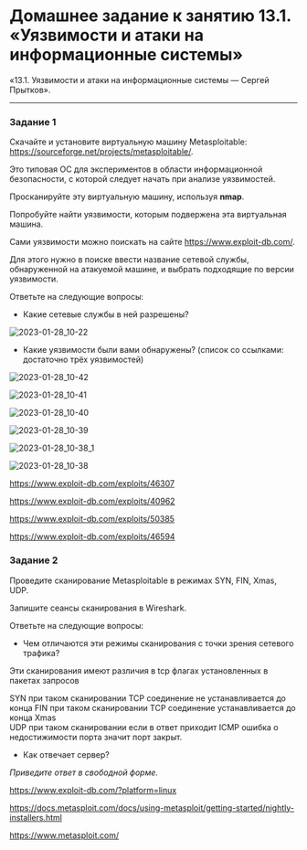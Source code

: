 # Домашнее задание к занятию 13.1. «Уязвимости и атаки на информационные системы»

«13.1. Уязвимости и атаки на информационные системы — Сергей Прытков».


------

### Задание 1

Скачайте и установите виртуальную машину Metasploitable: https://sourceforge.net/projects/metasploitable/.

Это типовая ОС для экспериментов в области информационной безопасности, с которой следует начать при анализе уязвимостей.

Просканируйте эту виртуальную машину, используя **nmap**.

Попробуйте найти уязвимости, которым подвержена эта виртуальная машина.

Сами уязвимости можно поискать на сайте https://www.exploit-db.com/.

Для этого нужно в поиске ввести название сетевой службы, обнаруженной на атакуемой машине, и выбрать подходящие по версии уязвимости.

Ответьте на следующие вопросы:

- Какие сетевые службы в ней разрешены?


![2023-01-28_10-22](https://user-images.githubusercontent.com/62944948/215252960-ea21c3a7-32fb-4ed8-bc65-e28cf7ce736f.png)

- Какие уязвимости были вами обнаружены? (список со ссылками: достаточно трёх уязвимостей)
  
![2023-01-28_10-42](https://user-images.githubusercontent.com/62944948/215253769-85b52378-a13d-41ae-a98b-bd5b379d48aa.png)

![2023-01-28_10-41](https://user-images.githubusercontent.com/62944948/215253772-2bab84d9-a711-474d-bbbd-7792fda88209.png)

![2023-01-28_10-40](https://user-images.githubusercontent.com/62944948/215253782-baf3bc75-64f1-4cab-993c-5c859cb30957.png)

![2023-01-28_10-39](https://user-images.githubusercontent.com/62944948/215253789-a7ad1d51-bf3e-4826-8439-eb30ff6fda38.png)

![2023-01-28_10-38_1](https://user-images.githubusercontent.com/62944948/215253798-d7e54cb8-f933-4218-8fdf-2290fa462577.png)

![2023-01-28_10-38](https://user-images.githubusercontent.com/62944948/215253801-03e5191f-49d0-4eec-81f1-60b7a16c7860.png)




https://www.exploit-db.com/exploits/46307


https://www.exploit-db.com/exploits/40962


https://www.exploit-db.com/exploits/50385


https://www.exploit-db.com/exploits/46594



### Задание 2

Проведите сканирование Metasploitable в режимах SYN, FIN, Xmas, UDP.

Запишите сеансы сканирования в Wireshark.

Ответьте на следующие вопросы:

- Чем отличаются эти режимы сканирования с точки зрения сетевого трафика?

Эти сканирования имеют различия в tcp флагах установленных в пакетах запросов

SYN при таком сканировании TCP соединение не устанавливается до конца
FIN при таком  сканировании TCP соединение устанавливается до конца
Xmas  
UDP при таком сканировании если в ответ приходит ICMP ошибка о недостижимости порта  значит порт закрыт. 


- Как отвечает сервер?

*Приведите ответ в свободной форме.*
















https://www.exploit-db.com/?platform=linux

https://docs.metasploit.com/docs/using-metasploit/getting-started/nightly-installers.html

https://www.metasploit.com/
